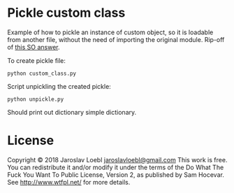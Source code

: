 # Pickle custom class

Example of how to pickle an instance of custom object, so it is loadable from another file, without the need of importing the original module. Rip-off of [this SO answer](https://stackoverflow.com/a/40288996/2144556).

To create pickle file:
```
python custom_class.py
```

Script unpickling the created pickle:
```
python unpickle.py
```

Should print out dictionary simple dictionary.


# License

Copyright © 2018 Jaroslav Loebl jaroslavloebl@gmail.com 
This work is free. You can redistribute it and/or modify it under the
terms of the Do What The Fuck You Want To Public License, Version 2,
as published by Sam Hocevar. See http://www.wtfpl.net/ for more details.
